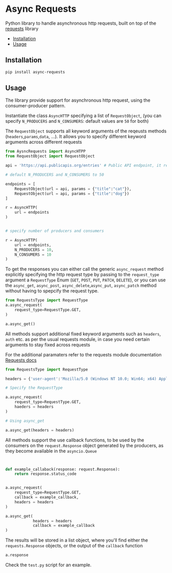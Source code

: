 # Async Requests

Python library to handle asynchronous http requests, built on top of the [requests](https://requests.readthedocs.io/en/latest/) library 

- [Installation](#installation)
- [Usage](#usage)

## Installation

```bash
pip install async-requests
```

## Usage

The library provide support for asynchronous http request, using the consumer-producer pattern.

Instantiate the class `AsyncHTTP` specifying a list of `RequestObject`, (you can specify `N_PRODUCERS` and `N_CONSUMERS`: default values are `50` for both)

The `RequestObject` supports all keyword arguments of the reqeusts methods (`headers`,`params`,`data`, ...). It allows you to specify different keyword arguments across different requests 

```python
from AysncRequests import AsyncHTPP
from RequestObject import RequestObject

api = 'https://api.publicapis.org/entries' # Public API endpoint, it retrieves all public APIs listed under params specification Refer to this if you want to know more https://api.publicapis.org/

# default N_PRODUCERS and N_CONSUMERS to 50 

endpoints = [
    RequestObject(url = api, params = {"title":"cat"}),
    RequestObject(url = api, params = {"title":"dog"})
]

r = AsyncHTTP(
    url = endpoints
) 


# specify number of producers and consumers

r = AsyncHTTP(
    url = endpoints,
    N_PRODUCERS = 10,
    N_CONSUMERS = 10
)
```

To get the responses you can either call the generic `async_request` method explicitly specifying the http request type by passing to the `request_type` argument a `RequestType` Enum (`GET`, `POST`, `PUT`, `PATCH`, `DELETE`),
or you can use the `async_get`, `async_post`, `async_delete`,`async_put`, `async_patch` method without having to spepcify the request type.

```python
from RequestsType import RequestType
a.async_request(
    request_type=RequestType.GET,
)

a.async_get()

```

All methods support additional fixed keyword arguments such as `headers`, `auth` etc. as per the usual requests module, in case you need certain arguments to stay fixed across requests 

For the additional paramaters refer to the requests module documentation [Requests docs](https://requests.readthedocs.io/en/latest/)

```python
from RequestsType import RequestType

headers = {'user-agent':'Mozilla/5.0 (Windows NT 10.0; Win64; x64) AppleWebKit/537.36 (KHTML, like Gecko) Chrome/110.0.0.0 Safari/537.36'} # Keyword arguments FIXED for all requests

# Specify the RequestType

a.async_request(
    request_type=RequestType.GET,
    haeders = headers 
)

# Using async_get

a.async_get(headers = headers)
```

All methods support the use callback functions, to be used by the consumers on the `request.Response` object generated by the producers, as they become available in the `asyncio.Queue`

```python


def example_callaback(response: request.Response):
    return response.status_code 


a.async_request(
    request_type=RequestType.GET,
    callback = example_callback,
    headers = headers
)

a.async_get(
            headers = headers 
            callback = example_callback
)

```

The results will be stored in a list object, where you'll find either the `requests.Response` objects, or the output of the `callback` function 

```python 
a.response
```

Check the `test.py` script for an example.